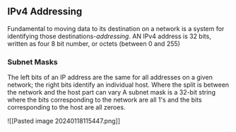 ## IPv4 Addressing
Fundamental to moving data to its destination on a network is a system for identifying those destinations-*addressing*.
AN IPv4 address is 32 bits, written as four 8 bit number, or octets (between 0 and 255)

### Subnet Masks
The left bits of an IP address are the same for all addresses on a given network; the right bits identify an individual host.
Where the split is between the network and the host part can  vary
A subnet mask is a 32-bit string where the bits corresponding to the network are all 1's and the bits corresponding to the host are all zeroes.

![[Pasted image 20240118115447.png]]

